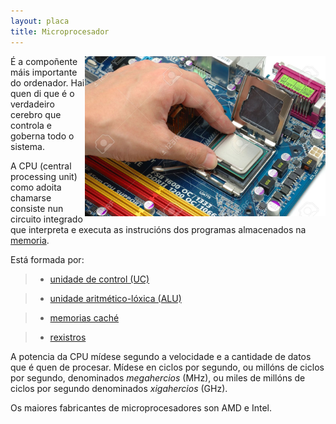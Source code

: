 ```yaml
---
layout: placa
title: Microprocesador
---
```


<img style="float: right;" alt="microprocesador" src="/imaxes/micro.jpg" height="256px">

É a compoñente máis importante do ordenador. Hai quen di que é o verdadeiro  cerebro que controla e goberna todo o sistema.

 A CPU (central processing unit) como adoita chamarse consiste nun circuito integrado que interpreta e executa as instrucións dos programas almacenados na [memoria]({{site.url}}/placa/09RAM).

Está formada por:

> * [unidade de control (UC)]({{site.url}}/placa/04UC)

> * [unidade aritmético-lóxica (ALU)]({{site.url}}/placa/03ALU)

> * [memorias caché]({{site.url}}/placa/08cache)

> * [rexistros]({{site.url}}/placa/10rexistros)

A potencia da CPU mídese segundo a velocidade e a cantidade de datos que é quen de procesar. Mídese en ciclos por segundo, ou millóns de ciclos por segundo, denominados _megahercios_ (MHz), ou miles de millóns de ciclos por segundo denominados _xigahercios_ (GHz).

 Os maiores fabricantes de microprocesadores son AMD e Intel.
